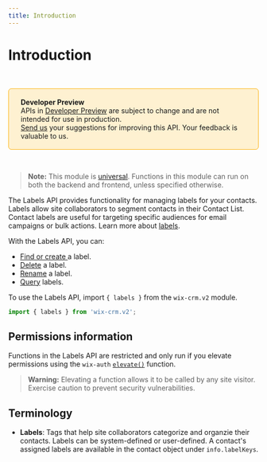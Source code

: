 ```yaml
---
title: Introduction
---
```


# Introduction

&nbsp;
<div style="background-color: #FEF1D1; padding: 18px 24px; border-radius: 6px; border: 1px solid #FDB10C; box-sizing: border-box; display: inline-block">
    <b>Developer Preview</b>
    <br/>
    <span>APIs in <a href="https://www.wix.com/velo/reference/api-overview/developer-preview">Developer Preview</a> are subject to change and are not intended for use in production.<br/><a href="mailto:velo-preview-feedback@wix.com">Send us</a> your suggestions for improving this API. Your feedback is valuable to us.</span>
</div>  

&nbsp;

> **Note:** This module is
> [universal](/api-overview/api-versions#universal-modules).
> Functions in this module can run on both the backend and frontend,
> unless specified otherwise.


The Labels API provides functionality for managing labels for your contacts. Labels allow site collaborators to segment contacts in their Contact List. Contact labels are useful for targeting specific audiences for email campaigns or bulk actions. Learn more about [labels](https://support.wix.com/en/article/adding-labels-to-contacts-in-your-contact-list).
 
With the Labels API, you can:
+ [Find or create ](wix-crm-v2/labels/findorcreatelabel) a label. 
+ [Delete](wix-crm-v2/labels/deletelabel) a label.
+ [Rename](wix-crm-v2/labels/renamelabel) a label.
+ [Query](wix-crm-v2/labels/querylabels) labels.


To use the Labels API, import `{ labels }` from the `wix-crm.v2` module. 

```javascript
import { labels } from 'wix-crm.v2';
```

## Permissions information

Functions in the Labels API are restricted and only run if you elevate permissions using the `wix-auth` [`elevate()`](https://www.wix.com/velo/reference/wix-auth/elevate) function.

<blockquote class='warning'>
<p><strong>Warning:</strong> Elevating a function allows it to be called by any site visitor. Exercise caution to prevent security vulnerabilities.</p>
</blockquote>


## Terminology

- **Labels**: Tags that help site collaborators categorize and organzie their contacts. Labels can be system-defined or user-defined. A contact's assigned labels are available in the contact object under `info.labelKeys`.